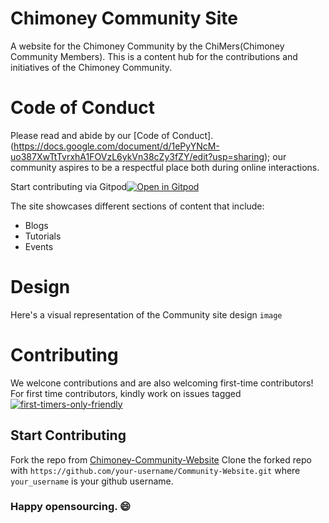 # Chimoney Community Site
A website for the Chimoney Community by the ChiMers(Chimoney Community Members). This is a content hub for the contributions and initiatives of the Chimoney
Community.

# Code of Conduct
Please read and abide by our [Code of Conduct].(https://docs.google.com/document/d/1ePyYNcM-uo387XwTtTvrxhA1FOVzL6ykVn38cZy3fZY/edit?usp=sharing); 
our community aspires to be a respectful place both during online interactions.

Start contributing via Gitpod[![Open in Gitpod](https://gitpod.io/button/open-in-gitpod.svg)](https://gitpod.io/#https://github.com/Chimoney/Community-Website)

The site showcases different sections of content that include:

* Blogs
* Tutorials
* Events

# Design
Here's a visual representation of the Community site design
`image`

# Contributing
We welcone contributions and are also welcoming first-time contributors! 
For first time contributors, kindly work on issues tagged 
[![first-timers-only-friendly](https://img.shields.io/badge/first--timers--only-friendly-blue.svg?style=flat-square)](https://code.publiclab.org#r=all)

## Start Contributing
Fork the repo from [Chimoney-Community-Website](https://github.com/Chimoney/Community-Website)
Clone the forked repo with `https://github.com/your-username/Community-Website.git` where `your_username` is your github username.

### Happy opensourcing. :smile:
